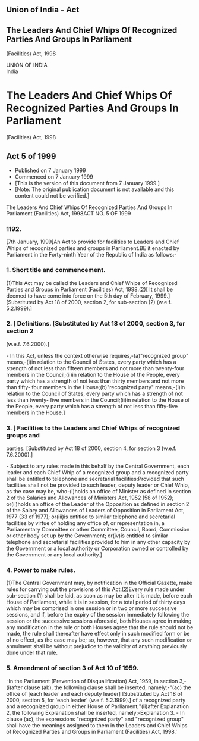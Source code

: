 ## Union of India - Act

## The Leaders And Chief Whips Of Recognized Parties And Groups In Parliament
(Facilities) Act, 1998

UNION OF INDIA  
India

# The Leaders And Chief Whips Of Recognized Parties And Groups In Parliament
(Facilities) Act, 1998

## Act 5 of 1999

  * Published on 7 January 1999 
  * Commenced on 7 January 1999 
  * [This is the version of this document from 7 January 1999.] 
  * [Note: The original publication document is not available and this content could not be verified.] 

The Leaders And Chief Whips Of Recognized Parties And Groups In Parliament
(Facilities) Act, 1998ACT NO. 5 OF 1999

### 1192.

[7th January, 1999]An Act to provide for facilities to Leaders and Chief Whips
of recognized parties and groups in Parliament.BE it enacted by Parliament in
the Forty-ninth Year of the Republic of India as follows:-

### 1. Short title and commencement.

(1)This Act may be called the Leaders and Chief Whips of Recognized Parties
and Groups in Parliament (Facilities) Act, 1998.(2)[ It shall be deemed to
have come into force on the 5th day of February, 1999.] [Substituted by Act 18
of 2000, section 2, for sub-section (2) (w.e.f. 5.2.1999).]

### 2. [ Definitions. [Substituted by Act 18 of 2000, section 3, for section 2
(w.e.f. 7.6.2000).]

\- In this Act, unless the context otherwise requires,-(a)"recognized group"
means,-(i)in relation to the Council of States, every party which has a
strength of not less than fifteen members and not more than twenty-four
members in the Council;(ii)in relation to the House of the People, every party
which has a strength of not less than thirty members and not more than fifty-
four members in the House;(b)"recognized party" means,-(i)in relation to the
Council of States, every party which has a strength of not less than twenty-
five members in the Council;(ii)in relation to the House of the People, every
party which has a strength of not less than fifty-five members in the House.]

### 3. [ Facilities to the Leaders and Chief Whips of recognized groups and
parties. [Substituted by Act 18 of 2000, section 4, for section 3 (w.e.f.
7.6.2000).]

\- Subject to any rules made in this behalf by the Central Government, each
leader and each Chief Whip of a recognized group and a recognized party shall
be entitled to telephone and secretarial facilities:Provided that such
facilities shall not be provided to such leader, deputy leader or Chief Whip,
as the case may be, who-(i)holds an office of Minister as defined in section 2
of the Salaries and Allowances of Ministers Act, 1952 (58 of 1952);
or(ii)holds an office of the Leader of the Opposition as defined in section 2
of the Salary and Allowances of Leaders of Opposition in Parliament Act, 1977
(33 of 1977); or(iii)is entitled to similar telephone and secretarial
facilities by virtue of holding any office of, or representation in, a
Parliamentary Committee or other Committee, Council, Board, Commission or
other body set up by the Government; or(iv)is entitled to similar telephone
and secretarial facilities provided to him in any other capacity by the
Government or a local authority or Corporation owned or controlled by the
Government or any local authority.]

### 4. Power to make rules.

(1)The Central Government may, by notification in the Official Gazette, make
rules for carrying out the provisions of this Act.(2)Every rule made under
sub-section (1) shall be laid, as soon as may be after it is made, before each
House of Parliament, while it is in session, for a total period of thirty days
which may be comprised in one session or in two or more successive sessions,
and if, before the expiry of the session immediately following the session or
the successive sessions aforesaid, both Houses agree in making any
modification in the rule or both Houses agree that the rule should not be
made, the rule shall thereafter have effect only in such modified form or be
of no effect, as the case may be; so, however, that any such modification or
annulment shall be without prejudice to the validity of anything previously
done under that rule.

### 5. Amendment of section 3 of Act 10 of 1959.

-In the Parliament (Prevention of Disqualification) Act, 1959, in section 3,-(i)after clause (ab), the following clause shall be inserted, namely:-"(ac) the office of [each leader and each deputy leader] [Substituted by Act 18 of 2000, section 5, for 'each leader' (w.e.f. 5.2.1999).] of a recognized party and a recognized group in either House of Parliament;"(ii)after Explanation 2, the following Explanation shall be inserted, namely:-Explanation 3. - In clause (ac), the expressions "recognized party" and "recognized group" shall have the meanings assigned to them in the Leaders and Chief Whips of Recognized Parties and Groups in Parliament (Facilities) Act, 1998.'

